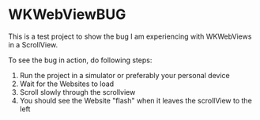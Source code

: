 # WKWebViewBUG
This is a test project to show the bug I am experiencing with WKWebViews in a ScrollView.

To see the bug in action, do following steps:
1. Run the project in a simulator or preferably your personal device
2. Wait for the Websites to load
3. Scroll slowly through the scrollview 
4. You should see the Website "flash" when it leaves the scrollView to the left
